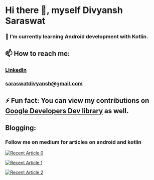 # Hi there 👋, myself Divyansh Saraswat

### 🌱 I’m currently learning Android development with Kotlin.

## 📫 How to reach me: 

### [LinkedIn](www.linkedin.com/in/divyansh-saraswat-03a805216)

### saraswatdivyansh@gmail.com

## ⚡ Fun fact: You can view my contributions on [Google Developers Dev library](https://devlibrary.withgoogle.com/authors/saraswatdivyansh) as well.


## Blogging:
### Follow me on medium for articles on android and kotlin

<a target="_blank" href="https://github-readme-medium-recent-article.vercel.app/medium/@saraswatdivyansh/0"><img src="https://github-readme-medium-recent-article.vercel.app/medium/@saraswatdivyansh/0" alt="Recent Article 0">

<a target="_blank" href="https://github-readme-medium-recent-article.vercel.app/medium/@saraswatdivyansh/1"><img src="https://github-readme-medium-recent-article.vercel.app/medium/@saraswatdivyansh/1" alt="Recent Article 1">

<a target="_blank" href="https://github-readme-medium-recent-article.vercel.app/medium/@saraswatdivyansh/2"><img src="https://github-readme-medium-recent-article.vercel.app/medium/@saraswatdivyansh/2" alt="Recent Article 2">
